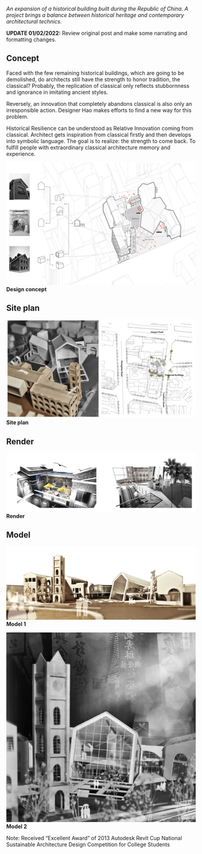 _An expansion of a historical building built during the Republic of China. A project brings a balance between historical heritage and contemporary architectural technics._

**UPDATE 01/02/2022:** Review original post and make some narrating and formatting changes.

## Concept

Faced with the few remaining historical buildings, which are going to be demolished, do architects still have the strength to honor tradition, the classical? Probably, the replication of classical only reflects stubbornness and ignorance in imitating ancient styles.

Reversely, an innovation that completely abandons classical is also only an irresponsible action. Designer Hao makes efforts to find a new way for this problem.

Historical Resilience can be understood as Relative Innovation coming from classical. Architect gets inspiration from classical firstly and then develops into symbolic language. The goal is to realize: the strength to come back. To fulfill people with extraordinary classical architecture memory and experience.

![concept](../assets/post/image/talking-to-history/concept.webp)
**Design concept**

## Site plan

![site-plan](../assets/post/image/talking-to-history/site-plan.webp)
**Site plan**

## Render

![render](../assets/post/image/talking-to-history/render.webp)
**Render**

## Model

![model-1](../assets/post/image/talking-to-history/model-1.webp)
**Model 1**

![model-2](../assets/post/image/talking-to-history/model-2.webp)
**Model 2**

Note: Received “Excellent Award” of 2013 Autodesk Revit Cup National Sustainable Architecture Design Competition for College Students
